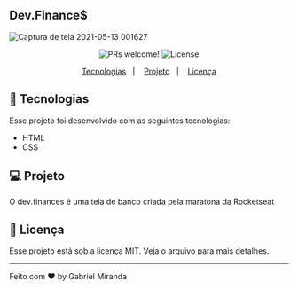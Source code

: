 ## Dev.Finance$

![Captura de tela 2021-05-13 001627](https://user-images.githubusercontent.com/57048555/118074412-3b7c7800-b384-11eb-9a78-3216f0cbd353.jpg)

<p align="center">
 <img src="https://img.shields.io/static/v1?label=PRs&message=welcome&color=49AA26&labelColor=000000" alt="PRs welcome!" />

  <img alt="License" src="https://img.shields.io/static/v1?label=license&message=MIT&color=49AA26&labelColor=000000">
</p>

<p align="center">
  <a href="#-tecnologias">Tecnologias</a>&nbsp;&nbsp;&nbsp;|&nbsp;&nbsp;&nbsp;
  <a href="#-projeto">Projeto</a>&nbsp;&nbsp;&nbsp;|&nbsp;&nbsp;&nbsp;
  <a href="#memo-licença">Licença</a>
</p>



## 🚀 Tecnologias
Esse projeto foi desenvolvido com as seguintes tecnologias:

- HTML
- CSS

## 💻 Projeto

O dev.finances é uma tela de banco criada pela maratona da Rocketseat

## :memo: Licença

Esse projeto está sob a licença MIT. Veja o arquivo para mais detalhes.

---

Feito com ♥ by Gabriel Miranda
